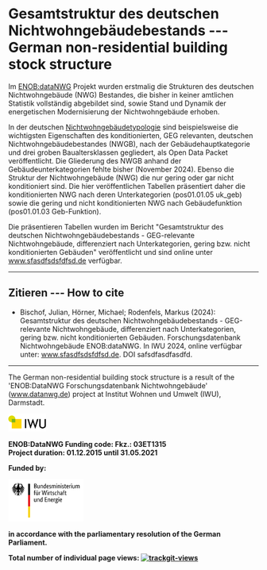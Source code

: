 # Gesamtstruktur des deutschen Nichtwohngebäudebestands --- German non-residential building stock structure
Im [ENOB:dataNWG](https://datanwg.de/home/aktuelles/) Projekt wurden erstmalig die Strukturen des deutschen Nichtwohngebäude (NWG) Bestandes, die bisher in keiner amtlichen Statistik vollständig abgebildet sind, sowie Stand und Dynamik der energetischen Modernisierung der Nichtwohngebäude erhoben.

In der deutschen [Nichtwohngebäudetypologie](https://github.com/IWUGERMANY/Nichtwohngebaeude-Typologie-Deutschland) sind beispielsweise die wichtigsten Eigenschaften des konditionierten, GEG relevanten, deutschen Nichtwohngebäudebestandes (NWGB), nach der Gebäudehauptkategorie und drei groben Baualtersklassen gegliedert, als Open Data Packet veröffentlicht. Die Gliederung des NWGB anhand der Gebäudeunterkategorien fehlte bisher (November 2024). Ebenso die Struktur der Nichtwohngebäude (NWG) die nur gering oder gar nicht konditioniert sind. Die hier veröffentlichen Tabellen präsentiert daher die konditionierten NWG nach deren Unterkategorien (pos01.01.05 uk_geb) sowie die gering und nicht konditionierten NWG nach Gebäudefunktion (pos01.01.03 Geb-Funktion).

Die präsentieren Tabellen wurden im Bericht "Gesamtstruktur des deutschen Nichtwohngebäudebestands - GEG-relevante Nichtwohngebäude, differenziert nach Unterkategorien, gering bzw. nicht konditionierten Gebäuden" veröffentlicht und sind online unter www.sfasdfsdsfdfsd.de verfügbar.

---
## Zitieren --- How to cite
- Bischof, Julian, Hörner, Michael; Rodenfels, Markus (2024): Gesamtstruktur des deutschen Nichtwohngebäudebestands - GEG-relevante Nichtwohngebäude, differenziert nach Unterkategorien, gering bzw. nicht konditionierten Gebäuden. Forschungsdatenbank Nichtwohngebäude ENOB:dataNWG. In IWU 2024, online verfügbar unter: www.sfasdfsdsfdfsd.de. DOI safsdfasdfasdfd.
---

The German non-residential building stock structure is a result of the 'ENOB:DataNWG Forschungsdatenbank Nichtwohngebäude' (www.datanwg.de) project at Institut Wohnen und Umwelt (IWU), Darmstadt.
<p float="left">
  <img src="doc/img/IWU_Logo.PNG" width="15%" /> 
</p>  

<b>ENOB:DataNWG<b>
<b>Funding code:</b>  Fkz.: 03ET1315  
<b>Project duration:</b>  01.12.2015 until 31.05.2021

<b>Funded by:</b> 
<p float="left">
  <img src="doc/img/BMWi_Logo.png" width="30%" /> 
</p> 
in accordance with the parliamentary resolution of the German Parliament.

Total number of individual page views: 
 <a href="https://trackgit.com">
<img src="https://us-central1-trackgit-analytics.cloudfunctions.net/token/ping/m41d3mbddmvgxp2ej6nm" alt="trackgit-views" />
</a>
